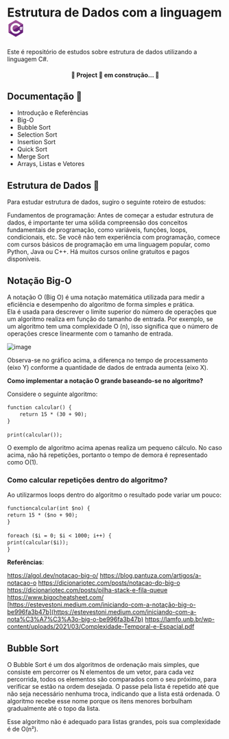 # Estrutura de Dados com a linguagem <img src="https://raw.githubusercontent.com/devicons/devicon/master/icons/csharp/csharp-original.svg" alt="csharp" width="40" height="40"/> </a> 

Este é repositório de estudos sobre estrutura de dados utilizando a linguagem C#.<br/>

 <h4 align="center"> 
	🚧  Project 🚀 em construção...  🚧
 </h4>

## Documentação 📝<br/>

- Introdução e Referências
- Big-O
- Bubble Sort
- Selection Sort
- Insertion Sort
- Quick Sort
- Merge Sort
- Arrays, Listas e Vetores <br/>

 ## Estrutura de Dados 🧮

Para estudar estrutura de dados, sugiro o seguinte roteiro de estudos:<br/>

Fundamentos de programação: Antes de começar a estudar estrutura de dados, é importante ter uma sólida compreensão dos conceitos fundamentais de programação,
como variáveis, funções, loops, condicionais, etc. Se você não tem experiência com programação, comece com cursos básicos de programação em uma linguagem popular, 
como Python, Java ou C++. Há muitos cursos online gratuitos e pagos disponíveis. <br/>

## Notação Big-O <br/>

A notação O (Big O) é uma notação matemática utilizada para medir a eficiência e desempenho do algoritmo de forma simples e prática. <br/>
Ela é usada para descrever o limite superior do número de operações que um algoritmo realiza em função do tamanho de entrada. Por exemplo, se um algoritmo tem uma complexidade O (n), isso significa que o número de operações cresce linearmente com o tamanho de entrada.

![image](https://github.com/JessicaNathany/algoritmos-estrutura-dados/assets/11943572/c368e547-e619-4e75-9e37-c6c39a86ac37)


Observa-se no gráfico acima, a diferença no tempo de processamento (eixo Y) conforme a quantidade de dados de entrada aumenta (eixo X).<br/>

****Como implementar a notação O grande baseando-se no algoritmo?****

Considere o seguinte algoritmo:


```
function calcular() {
    return 15 * (30 + 90);
}

print(calcular());

```
O exemplo de algoritmo acima apenas realiza um pequeno cálculo. No caso acima, não há repetições, portanto o tempo de demora é representado como O(1).

### **Como calcular repetições dentro do algoritmo?**

Ao utilizarmos loops dentro do algoritmo o resultado pode variar um pouco:

```
functioncalcular(int $no) {
return 15 * ($no + 90);
}

foreach ($i = 0; $i < 1000; i++) {
print(calcular($i));
}

```

**Referências**: 

https://algol.dev/notacao-big-o/
https://blog.pantuza.com/artigos/a-notacao-o
https://dicionariotec.com/posts/notacao-do-big-o
https://dicionariotec.com/posts/pilha-stack-e-fila-queue
https://www.bigocheatsheet.com/
[https://estevestoni.medium.com/iniciando-com-a-notação-big-o-be996fa3b47b](https://estevestoni.medium.com/iniciando-com-a-nota%C3%A7%C3%A3o-big-o-be996fa3b47b)
https://lamfo.unb.br/wp-content/uploads/2021/03/Complexidade-Temporal-e-Espacial.pdf

## Bubble Sort <br/>

O Bubble Sort é um dos algoritmos de ordenação mais simples, que consiste em percorrer os N elementos de um vetor, para cada vez percorrida, todos os elementos são comparados com o seu próximo, para verificar se estão na ordem desejada. O passe pela lista é repetido até que não seja necessário nenhuma troca, indicando que a lista está ordenada. O algoritmo recebe esse nome porque os itens menores borbulham gradualmente até o topo da lista.

Esse algoritmo não é adequado para listas grandes, pois sua complexidade é de O(n²).
